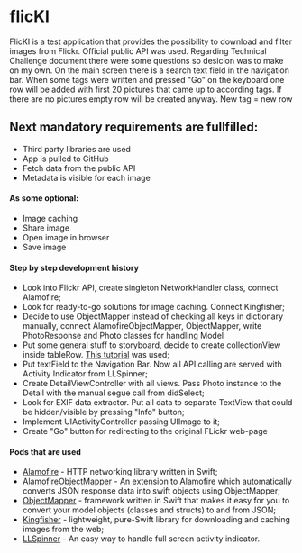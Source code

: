 # flicKI

FlicKI is a test application that provides the possibility to download and filter images from Flickr. Official public API was used. Regarding Technical Challenge document there were some questions so desicion was to make on my own. 
On the main screen there is a search text field in the navigation bar. When some tags were written and pressed "Go" on the keyboard one row will be added with first 20 pictures that came up to according tags. If there are no pictures empty row will be created anyway. New tag = new row

## Next mandatory requirements are fullfilled:
  - Third party libraries are used
  - App is pulled to GitHub
  - Fetch data from the public API
  - Metadata is visible for each image

#### As some optional:
  - Image caching
  - Share image
  - Open image in browser
  - Save image
 
#### Step by step development history
- Look into Flickr API, create singleton NetworkHandler class, connect Alamofire;
- Look for ready-to-go solutions for image caching. Connect Kingfisher;
- Decide to use ObjectMapper instead of checking all keys in dictionary manually, connect AlamofireObjectMapper, ObjectMapper, write PhotoResponse and Photo classes for handling Model
- Put some general stuff to storyboard, decide to create collectionView inside tableRow. [This tutorial](https://ashfurrow.com/blog/putting-a-uicollectionview-in-a-uitableviewcell-in-swift/) was used;
- Put textField to the Navigation Bar. Now all API calling are served with Activity Indicator from LLSpinner;
- Create DetailViewController with all views. Pass Photo instance to the Detail with the manual segue call from didSelect;
- Look for EXIF data extractor. Put all data to separate TextView that could be hidden/visible by pressing "Info" button;
- Implement UIActivityController passing UIImage to it;
- Create "Go" button for redirecting to the original FLickr web-page


#### Pods that are used
* [Alamofire](https://github.com/Alamofire/Alamofire) - HTTP networking library written in Swift;
* [AlamofireObjectMapper](https://github.com/tristanhimmelman/AlamofireObjectMapper) - An extension to Alamofire which automatically converts JSON response data into swift objects using ObjectMapper;
* [ObjectMapper](https://github.com/Hearst-DD/ObjectMapper) - framework written in Swift that makes it easy for you to convert your model objects (classes and structs) to and from JSON;
* [Kingfisher](https://github.com/onevcat/Kingfisher) - lightweight, pure-Swift library for downloading and caching images from the web;
* [LLSpinner](https://github.com/alaphao/LLSpinner) - An easy way to handle full screen activity indicator.


